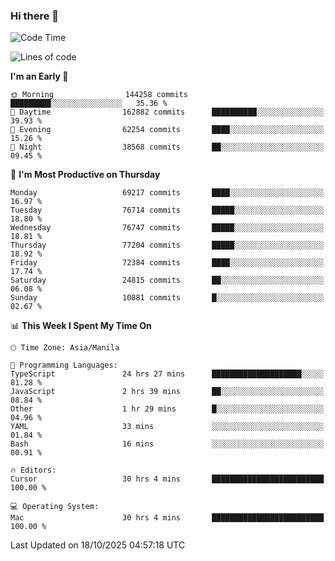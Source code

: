 ### Hi there 👋

<!--START_SECTION:waka-->
![Code Time](http://img.shields.io/badge/Code%20Time-6%2C407%20hrs%2049%20mins-blue)

![Lines of code](https://img.shields.io/badge/From%20Hello%20World%20I%27ve%20Written-139.3%20million%20lines%20of%20code-blue)

**I'm an Early 🐤** 

```text
🌞 Morning                144258 commits      █████████░░░░░░░░░░░░░░░░   35.36 % 
🌆 Daytime                162882 commits      ██████████░░░░░░░░░░░░░░░   39.93 % 
🌃 Evening                62254 commits       ████░░░░░░░░░░░░░░░░░░░░░   15.26 % 
🌙 Night                  38568 commits       ██░░░░░░░░░░░░░░░░░░░░░░░   09.45 % 
```
📅 **I'm Most Productive on Thursday** 

```text
Monday                   69217 commits       ████░░░░░░░░░░░░░░░░░░░░░   16.97 % 
Tuesday                  76714 commits       █████░░░░░░░░░░░░░░░░░░░░   18.80 % 
Wednesday                76747 commits       █████░░░░░░░░░░░░░░░░░░░░   18.81 % 
Thursday                 77204 commits       █████░░░░░░░░░░░░░░░░░░░░   18.92 % 
Friday                   72384 commits       ████░░░░░░░░░░░░░░░░░░░░░   17.74 % 
Saturday                 24815 commits       ██░░░░░░░░░░░░░░░░░░░░░░░   06.08 % 
Sunday                   10881 commits       █░░░░░░░░░░░░░░░░░░░░░░░░   02.67 % 
```


📊 **This Week I Spent My Time On** 

```text
🕑︎ Time Zone: Asia/Manila

💬 Programming Languages: 
TypeScript               24 hrs 27 mins      ████████████████████░░░░░   81.28 % 
JavaScript               2 hrs 39 mins       ██░░░░░░░░░░░░░░░░░░░░░░░   08.84 % 
Other                    1 hr 29 mins        █░░░░░░░░░░░░░░░░░░░░░░░░   04.96 % 
YAML                     33 mins             ░░░░░░░░░░░░░░░░░░░░░░░░░   01.84 % 
Bash                     16 mins             ░░░░░░░░░░░░░░░░░░░░░░░░░   00.91 % 

🔥 Editors: 
Cursor                   30 hrs 4 mins       █████████████████████████   100.00 % 

💻 Operating System: 
Mac                      30 hrs 4 mins       █████████████████████████   100.00 % 
```


 Last Updated on 18/10/2025 04:57:18 UTC
<!--END_SECTION:waka-->


<!--
**rad182/rad182** is a ✨ _special_ ✨ repository because its `README.md` (this file) appears on your GitHub profile.

Here are some ideas to get you started:

- 🔭 I’m currently working on ...
- 🌱 I’m currently learning ...
- 👯 I’m looking to collaborate on ...
- 🤔 I’m looking for help with ...
- 💬 Ask me about ...
- 📫 How to reach me: ...
- 😄 Pronouns: ...
- ⚡ Fun fact: ...
-->
